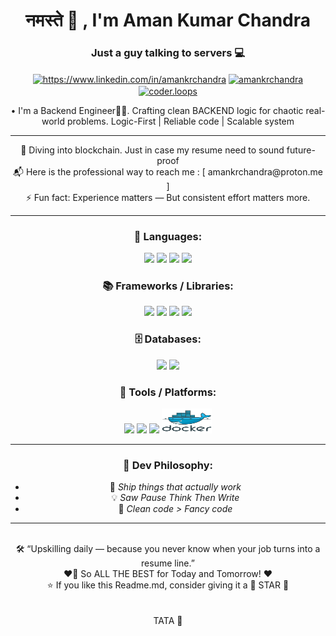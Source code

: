 <h1 align="center">  नमस्ते 🙏 , I'm Aman Kumar Chandra </h1>
 <h3 align="center">Just a guy talking to servers 💻</h3>

<p align="center">
  <a algin="center" href="https://www.linkedin.com/in/amankrchandra/" target="blank"><img align="center" src="https://raw.githubusercontent.com/rahuldkjain/github-profile-readme-generator/master/src/images/icons/Social/linked-in-alt.svg" alt="https://www.linkedin.com/in/amankrchandra" height="30" width="40" /></a>
<a href="https://twitter.com/amankrchandra" target="blank"><img align="center" src="https://raw.githubusercontent.com/rahuldkjain/github-profile-readme-generator/master/src/images/icons/Social/twitter.svg" alt="amankrchandra" height="30" width="40" /></a>
 <a href="https://instagram.com/coder.loops" target="blank"><img align="center" src="https://raw.githubusercontent.com/rahuldkjain/github-profile-readme-generator/master/src/images/icons/Social/instagram.svg" alt="coder.loops" height="30" width="40" /></a>
</p>
<p align="center">
 • I'm a Backend Engineer🧑‍💻. Crafting clean BACKEND logic for chaotic real-world problems. Logic-First | Reliable code | Scalable system 
</p>

---

<p align="center">
  🧠 Diving into blockchain. Just in case my resume need to sound future-proof   <br>
   📬 Here is the professional way to reach me :  [ amankrchandra@proton.me ] <br>
    ⚡ Fun fact: Experience matters — But consistent effort matters more.
     </p>

---

<div align="center">
  <h3>📑 Languages:</h3>
  <img src="https://img.shields.io/badge/java-%23ED8B00.svg?style=for-the-badge&logo=openjdk&logoColor=white" />
  <img src="https://img.shields.io/badge/html5-%23E34F26.svg?style=for-the-badge&logo=html5&logoColor=white" />
  <img src="https://img.shields.io/badge/css3-%231572B6.svg?style=for-the-badge&logo=css3&logoColor=white" />
  <img src="https://img.shields.io/badge/javascript (ES6+)-%23323330.svg?style=for-the-badge&logo=javascript&logoColor=%23F7DF1E" />

  <h3>📚 Frameworks / Libraries:</h3>
   <img src="https://img.shields.io/badge/node.js-6DA55F?style=for-the-badge&logo=node.js&logoColor=white" />
   <img src="https://img.shields.io/badge/express.js-%23404d59.svg?style=for-the-badge&logo=express&logoColor=%2361DAFB" />
   <img src="https://img.shields.io/badge/react-%2320232a.svg?style=for-the-badge&logo=react&logoColor=%2361DAFB" />
  <img src="https://img.shields.io/badge/spring-%236DB33F.svg?style=for-the-badge&logo=spring&logoColor=white" />
  

  <h3>🗄 Databases:</h3>
  <img src="https://img.shields.io/badge/mysql-4479A1.svg?style=for-the-badge&logo=mysql&logoColor=white" />
  <img src="https://img.shields.io/badge/MongoDB-%234ea94b.svg?style=for-the-badge&logo=mongodb&logoColor=white" />

  <h3>🧰 Tools / Platforms: </h3>
  <img src="https://img.shields.io/badge/github-%23121011.svg?style=for-the-badge&logo=github&logoColor=white" />
  <img src="https://img.shields.io/badge/git-%23F05033.svg?style=for-the-badge&logo=git&logoColor=white" />
  <img src="https://img.shields.io/badge/vercel-%23000000.svg?style=for-the-badge&logo=vercel&logoColor=white" />
  <img src="https://raw.githubusercontent.com/devicons/devicon/master/icons/docker/docker-original-wordmark.svg" alt="docker" width="80" height="40" />
</div>

---
<div align="center">
 
### 🧭 Dev Philosophy:
- 🚀 *Ship things that actually work*
- 💡 *Saw Pause Think Then Write*
- 🔄 *Clean code > Fancy code*

  
</div>

---

<div align="center">
    <br>
  🛠  “Upskilling daily — because you never know when your job turns into a resume line.” <br>
  ❤‍🔥 So ALL THE BEST for Today and Tomorrow! ❤ <br>
  ⭐ If you like this Readme.md, consider giving it a 🌟 STAR 🌟 <br>
 <br> <br>
 TATA 🤝
</div>
